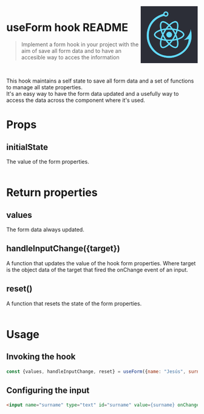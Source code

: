 <img src="../hook.png" align="right" width="150" height="150"/>

# useForm hook README
> Implement a form hook in your project with the aim of save all form data and to have an accesible way to acces the information
<br />

This hook maintains a self state to save all form data and a set of functions to manage all state properties. 
<br/>
It's an easy way to have the form data updated and a usefully way to access the data across the component where it's used.

# Props
## initialState
The value of the form properties.
<br/><br/>
# Return properties
## values
The form data always updated.
<br/>
## handleInputChange({target})
A function that updates the value of the hook form properties. Where target is the object data of the target that fired the onChange event of an input.
<br/>
## reset()
A function that resets the state of the form properties.
<br/><br/>

# Usage
## Invoking the hook
```javascript
const {values, handleInputChange, reset} = useForm({name: "Jesús", surname: "Flores Segovia"});
```
## Configuring the input
```html
<input name="surname" type="text" id="surname" value={surname} onChange={handleInputChange}/>
```